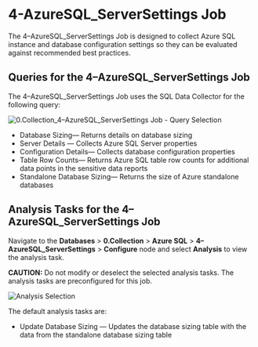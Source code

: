 # 4-AzureSQL_ServerSettings Job

The 4–AzureSQL_ServerSettings Job is designed to collect Azure SQL instance and database
configuration settings so they can be evaluated against recommended best practices.

## Queries for the 4–AzureSQL_ServerSettings Job

The 4–AzureSQL_ServerSettings Job uses the SQL Data Collector for the following query:

![0.Collection_4–AzureSQL_ServerSettings Job - Query Selection](/img/versioned_docs/accessanalyzer_11.6/accessanalyzer/solutions/databases/azuresql/collection/serversettings.webp)

- Database Sizing— Returns details on database sizing
- Server Details — Collects Azure SQL Server properties
- Configuration Details— Collects database configuration properties
- Table Row Counts— Returns Azure SQL table row counts for additional data points in the sensitive
  data reports
- Standalone Database Sizing— Returns the size of Azure standalone databases

## Analysis Tasks for the 4–AzureSQL_ServerSettings Job

Navigate to the **Databases** > **0.Collection** > **Azure SQL** >
**4–AzureSQL_ServerSettings** > **Configure** node and select **Analysis** to view the analysis
task.

**CAUTION:** Do not modify or deselect the selected analysis tasks. The analysis tasks are
preconfigured for this job.

![Analysis Selection](/img/versioned_docs/accessanalyzer_11.6/accessanalyzer/solutions/databases/azuresql/collection/serversettingsanalysis.webp)

The default analysis tasks are:

- Update Database Sizing — Updates the database sizing table with the data from the standalone
  database sizing table

